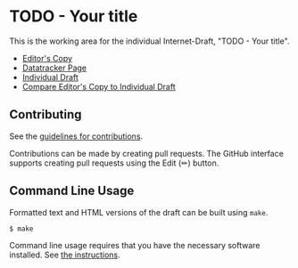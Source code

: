 # TODO - Your title

This is the working area for the individual Internet-Draft, "TODO - Your title".

* [Editor's Copy](https://gitnnelg.github.io/NetworkOverlays/#go.draft-deen-mops-network-overlay-impacts.html)
* [Datatracker Page](https://datatracker.ietf.org/doc/draft-deen-mops-network-overlay-impacts)
* [Individual Draft](https://datatracker.ietf.org/doc/html/draft-deen-mops-network-overlay-impacts)
* [Compare Editor's Copy to Individual Draft](https://gitnnelg.github.io/NetworkOverlays/#go.draft-deen-mops-network-overlay-impacts.diff)


## Contributing

See the
[guidelines for contributions](https://github.com/gitnnelg/NetworkOverlays/blob//CONTRIBUTING.md).

Contributions can be made by creating pull requests.
The GitHub interface supports creating pull requests using the Edit (✏) button.


## Command Line Usage

Formatted text and HTML versions of the draft can be built using `make`.

```sh
$ make
```

Command line usage requires that you have the necessary software installed.  See
[the instructions](https://github.com/martinthomson/i-d-template/blob/main/doc/SETUP.md).

